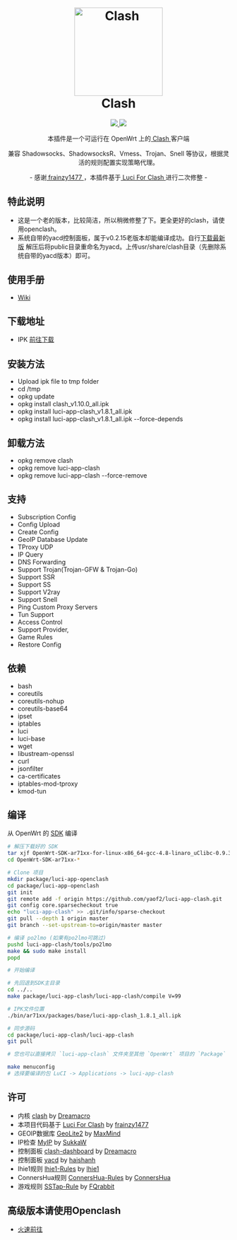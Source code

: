 <h1 align="center">
  <img src="https://github.com/Dreamacro/clash/raw/master/docs/logo.png" alt="Clash" width="200">
  <br>Clash<br>

</h1>

  <p align="center">
	<a target="_blank" href="https://github.com/Dreamacro/clash/releases/tag/v1.10.0">
    <img src="https://img.shields.io/badge/Clash-v1.10.0-blue.svg">
  </a>
  <a target="_blank" href="https://github.com/yaof2/luci-app-clash/releases/tag/v1.8.1">
    <img src="https://img.shields.io/badge/New Release-v1.8.1-orange.svg">
  </a>
  </p>
  

<p align="center">
本插件是一个可运行在 OpenWrt 上的<a href="https://github.com/Dreamacro/clash" target="_blank"> Clash </a>客户端
</p>
<p align="center">
兼容 Shadowsocks、ShadowsocksR、Vmess、Trojan、Snell 等协议，根据灵活的规则配置实现策略代理。
</p>
<p align="center">
- 感谢<a href="https://github.com/frainzy1477" target="_blank"> frainzy1477 </a>，本插件基于<a href="https://github.com/frainzy1477/luci-app-clash" target="_blank"> Luci For Clash </a>进行二次修整 -
</p>

特此说明
---


* 这是一个老的版本，比较简洁，所以稍微修整了下。更全更好的clash，请使用openclash。
* 系统自带的yacd控制面板，属于v0.2.15老版本却能编译成功。自行[下载最新版](https://github.com/haishanh/yacd/releases) 解压后将public目录重命名为yacd。上传usr/share/clash目录（先删除系统自带的yacd版本）即可。

使用手册
---


* [Wiki](https://github.com/vernesong/OpenClash/wiki)



下载地址
---


* IPK [前往下载](https://github.com/yaof2/luci-app-clash/releases)

安装方法
---
- Upload ipk file to tmp folder
- cd /tmp
- opkg update
- opkg install clash_v1.10.0_all.ipk
- opkg install luci-app-clash_v1.8.1_all.ipk  
- opkg install luci-app-clash_v1.8.1_all.ipk --force-depends

卸载方法
---
- opkg remove clash 
- opkg remove luci-app-clash 
- opkg remove luci-app-clash --force-remove

支持
---
- Subscription Config
- Config Upload
- Create Config
- GeoIP Database Update
- TProxy UDP
- IP Query
- DNS Forwarding
- Support Trojan(Trojan-GFW & Trojan-Go)
- Support SSR
- Support SS
- Support V2ray
- Support Snell
- Ping Custom Proxy Servers
- Tun Support
- Access Control
- Support Provider,
- Game Rules 
- Restore Config

依赖
---

- bash
- coreutils
- coreutils-nohup
- coreutils-base64
- ipset
- iptables
- luci
- luci-base
- wget
- libustream-openssl 
- curl
- jsonfilter
- ca-certificates
- iptables-mod-tproxy
- kmod-tun


编译
---


从 OpenWrt 的 [SDK](http://wiki.openwrt.org/doc/howto/obtain.firmware.sdk) 编译
```bash
# 解压下载好的 SDK
tar xjf OpenWrt-SDK-ar71xx-for-linux-x86_64-gcc-4.8-linaro_uClibc-0.9.33.2.tar.bz2
cd OpenWrt-SDK-ar71xx-*

# Clone 项目
mkdir package/luci-app-openclash
cd package/luci-app-openclash
git init
git remote add -f origin https://github.com/yaof2/luci-app-clash.git
git config core.sparsecheckout true
echo "luci-app-clash" >> .git/info/sparse-checkout
git pull --depth 1 origin master
git branch --set-upstream-to=origin/master master

# 编译 po2lmo (如果有po2lmo可跳过)
pushd luci-app-clash/tools/po2lmo
make && sudo make install
popd

# 开始编译

# 先回退到SDK主目录
cd ../..
make package/luci-app-clash/luci-app-clash/compile V=99

# IPK文件位置
./bin/ar71xx/packages/base/luci-app-clash_1.8.1_all.ipk
```

```bash
# 同步源码
cd package/luci-app-clash/luci-app-clash
git pull

# 您也可以直接拷贝 `luci-app-clash` 文件夹至其他 `OpenWrt` 项目的 `Package` 目录下随固件编译

make menuconfig
# 选择要编译的包 LuCI -> Applications -> luci-app-clash

```


许可
---

* 内核 [clash](https://github.com/Dreamacro/clash) by [Dreamacro](https://github.com/Dreamacro)
* 本项目代码基于 [Luci For Clash](https://github.com/frainzy1477/luci-app-clash) by [frainzy1477](https://github.com/frainzy1477)
* GEOIP数据库 [GeoLite2](https://dev.maxmind.com/geoip/geoip2/geolite2/) by [MaxMind](https://www.maxmind.com)
* IP检查 [MyIP](https://github.com/SukkaW/MyIP) by [SukkaW](https://github.com/SukkaW)
* 控制面板 [clash-dashboard](https://github.com/Dreamacro/clash-dashboard) by [Dreamacro](https://github.com/Dreamacro)
* 控制面板 [yacd](https://github.com/haishanh/yacd) by [haishanh](https://github.com/haishanh)
* lhie1规则 [lhie1-Rules](https://github.com/lhie1/Rules) by [lhie1](https://github.com/lhie1)
* ConnersHua规则 [ConnersHua-Rules](https://github.com/ConnersHua/Profiles/tree/master) by [ConnersHua](https://github.com/ConnersHua)
* 游戏规则 [SSTap-Rule](https://github.com/FQrabbit/SSTap-Rule) by [FQrabbit](https://github.com/FQrabbit)


高级版本请使用Openclash
---

* [火速前往](https://github.com/vernesong/OpenClash)
